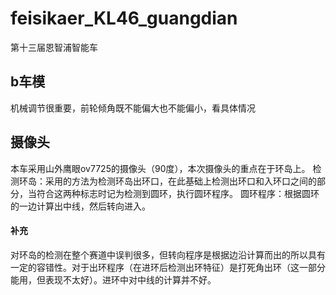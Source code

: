 # feisikaer_KL46_guangdian
第十三届恩智浦智能车
## b车模
机械调节很重要，前轮倾角既不能偏大也不能偏小，看具体情况
## 摄像头
本车采用山外鹰眼ov7725的摄像头（90度），本次摄像头的重点在于环岛上。
检测环岛：采用的方法为检测环岛出环口，在此基础上检测出环口和入环口之间的部分，当符合这两种标志时记为检测到圆环，执行圆环程序。
圆环程序：根据圆环的一边计算出中线，然后转向进入。
#### 补充
对环岛的检测在整个赛道中误判很多，但转向程序是根据边沿计算而出的所以具有一定的容错性。对于出环程序（在进环后检测出环特征）是打死角出环（这一部分能用，但表现不太好）。进环中对中线的计算并不好。
